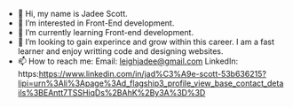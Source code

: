 - 👋 Hi, my name is Jadee Scott.
- 👀 I’m interested in Front-End development.
- 🌱 I’m currently learning Front-end development.
- 💞️ I’m looking to gain experince and grow within this career. I am a fast learner and enjoy writting code and designing websites.
- 📫 How to reach me: 
      Email: leighjadee@gmail.com
        LinkedIn:  https:https://www.linkedin.com/in/jad%C3%A9e-scott-53b636215?lipi=urn%3Ali%3Apage%3Ad_flagship3_profile_view_base_contact_details%3BEAntt7TSSHiqDs%2BAhK%2By3A%3D%3D

<!---
JadeeScott/JadeeScott is a ✨ special ✨ repository because its `README.md` (this file) appears on your GitHub profile.
You can click the Preview link to take a look at your changes.
--->
